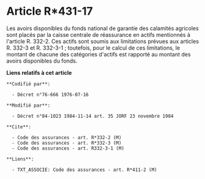 # Article R*431-17

Les avoirs disponibles du fonds national de garantie des calamités agricoles sont placés par la caisse centrale de
réassurance en actifs mentionnés à l'article R. 332-2. Ces actifs sont soumis aux limitations prévues aux articles R. 332-3
et R. 332-3-1 ; toutefois, pour le calcul de ces limitations, le montant de chacune des catégories d'actifs est rapporté au
montant des avoirs disponibles du fonds.

**Liens relatifs à cet article**

	**Codifié par**:

	  - Décret n°76-666 1976-07-16

	**Modifié par**:

	  - Décret n°84-1023 1984-11-14 art. 35 JORF 23 novembre 1984

	**Cite**:

	  - Code des assurances - art. R*332-2 (M)
	  - Code des assurances - art. R*332-3 (M)
	  - Code des assurances - art. R332-3-1 (M)

	**Liens**:

	  - TXT_ASSOCIE: Code des assurances - art. R*411-2 (M)
